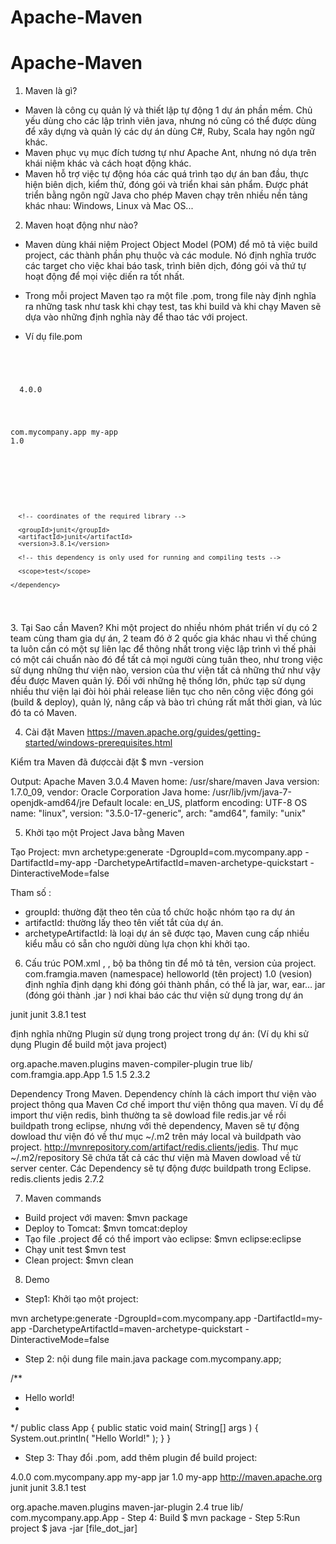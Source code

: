 # Apache-Maven

# Apache-Maven

1. Maven là gì?
- Maven là công cụ quản lý và thiết lập tự động 1 dự án phần mềm. Chủ yếu dùng cho các lập trình viên java, nhưng nó cũng có thể được dùng để xây dựng và quản lý các dự án dùng C#, Ruby, Scala hay ngôn ngữ khác.
- Maven phục vụ mục đích tương tự như Apache Ant, nhưng nó dựa trên khái niệm khác và cách hoạt động khác.
- Maven hỗ trợ việc tự động hóa các quá trình tạo dự án ban đầu, thực hiện biên dịch, kiểm thử, đóng gói và triển khai sản phẩm.
Được phát triển bằng ngôn ngữ Java cho phép Maven chạy trên nhiều nền tảng khác nhau: Windows, Linux và Mac OS...

2. Maven hoạt động như nào?
- Maven dùng khái niệm Project Object Model (POM) để mô tả việc build project, các thành phần phụ thuộc và các module. Nó định nghĩa trước các target cho việc khai báo task, trình biên dịch, đóng gói và thứ tự hoạt động để mọi việc diến ra tốt nhất.
- Trong mỗi project Maven tạo ra một file .pom, trong file này định nghĩa ra những task như task khi chạy test, tas khi build và khi chạy Maven sẽ dựa vào những định nghĩa này để thao tác với project.

- Ví dụ file.pom

<code>
<!-- .pom -->
<project>
  <!-- model version is always 4.0.0 for Maven 2.x POMs -->
  <modelVersion>4.0.0</modelVersion>

  <!-- project coordinates, i.e. a group of values which
       uniquely identify this project -->

  <groupId>com.mycompany.app</groupId>
  <artifactId>my-app</artifactId>
  <version>1.0</version>

  <!-- library dependencies -->

  <dependencies>
    <dependency>

      <!-- coordinates of the required library -->

      <groupId>junit</groupId>
      <artifactId>junit</artifactId>
      <version>3.8.1</version>

      <!-- this dependency is only used for running and compiling tests -->

      <scope>test</scope>

    </dependency>
  </dependencies>
</project>
</code>
3. Tại Sao cần Maven?
Khi một project do nhiều nhóm phát triển ví dụ có 2 team cùng tham gia dự án, 2 team đó ở 2 quốc gia khác nhau vì thế chúng ta luôn cần có một sự liên lạc để thông nhất trong việc lập trình vì thế phải có một cái chuẩn nào đó để tất cả mọi người cùng tuân theo, như trong việc sử dụng những thư viện nào, version của thư viện tất cả những thứ như vậy đều được Maven quản lý.
Đối với những hệ thống lớn, phức tạp sử dụng nhiều thư viện lại đòi hỏi phải release liên tục cho nên công việc đóng gói (build & deploy), quản lý, nâng cấp và bào trì chúng rất mất thời gian, và lúc đó ta có Maven.

4. Cài đặt Maven
https://maven.apache.org/guides/getting-started/windows-prerequisites.html

Kiểm tra Maven đã đượccài đặt
$ mvn -version

Output:
Apache Maven 3.0.4
Maven home: /usr/share/maven
Java version: 1.7.0_09, vendor: Oracle Corporation
Java home: /usr/lib/jvm/java-7-openjdk-amd64/jre
Default locale: en_US, platform encoding: UTF-8
OS name: "linux", version: "3.5.0-17-generic", arch: "amd64", family: "unix"

5. Khởi tạo một Project Java bằng Maven

Tạo Project:
mvn archetype:generate -DgroupId=com.mycompany.app 
    -DartifactId=my-app 
    -DarchetypeArtifactId=maven-archetype-quickstart 
    -DinteractiveMode=false
    
Tham số :
- groupId: thường đặt theo tên của tổ chức hoặc nhóm tạo ra dự án
- artifactId: thường lấy theo tên viết tắt của dự án.
- archetypeArtifactId: là loại dự án sẽ được tạo, Maven cung cấp nhiều kiểu mẫu có sẵn cho người dùng lựa chọn khi khởi tạo.



6. Cấu trúc POM.xml
<groupId>, <artifactId>, <version> bộ ba thông tin để mô tả tên, version của project. com.framgia.maven (namespace)
<artifactId>helloworld</artifactId> (tên project)
<version>1.0</version> (vesion)
<packaging> định nghĩa định dạng khi đóng gói thành phần, có thể là jar, war, ear… jar (đóng gói thành .jar )
<dependency> nơi khai báo các thư viện sử dụng trong dự án
<dependencies>
  <dependency>
    <groupId>junit</groupId>
      <artifactId>junit</artifactId>
      <version>3.8.1</version>
      <scope>test</scope>
  </dependency>
</dependencies>
  
<plugins> định nghĩa những Plugin sử dụng trong project trong dự án:
(Ví dụ khi sử dụng Plugin để build một java project)

<build>
  <plugins>
    <plugin>
      <groupId>org.apache.maven.plugins</groupId>
        <artifactId>maven-compiler-plugin</artifactId>
        <configuration>
          <archive>
            <manifest>
              <addClasspath>true</addClasspath>
              <classpathPrefix>lib/</classpathPrefix>
              <mainClass>com.framgia.app.App</mainClass>
            </manifest>
          </archive>
          <source>1.5</source>
          <target>1.5</target>
        </configuration>
      <version>2.3.2</version>
   </plugin>
  </plugins>
</build>

Dependency Trong Maven.
Dependency chính là cách import thư viện vào project thông qua Maven
Cơ chế import thư viện thông qua maven.
Ví dụ để import thư viện redis, bình thường ta sẽ dowload file redis.jar về rồi buildpath trong eclipse, nhưng với thẻ dependency, Maven sẽ tự động dowload thư viện đó về thư mục ~/.m2 trên máy local và buildpath vào project.
http://mvnrepository.com/artifact/redis.clients/jedis.
Thư mục ~/.m2/repository Sẽ chứa tất cả các thư viện mà Maven dowload về từ server center.
Các Dependency sẽ tự động được buildpath trong Eclipse.
<dependency>
   <groupId>redis.clients</groupId>
   <artifactId>jedis</artifactId>
   <version>2.7.2</version>
</dependency>

7. Maven commands
- Build project với maven: 
$mvn package
- Deploy to Tomcat: 
$mvn tomcat:deploy
- Tạo file .project để có thể import vào eclipse: 
$mvn eclipse:eclipse
- Chạy unit test 
$mvn test
- Clean project: 
$mvn clean

8. Demo
- Step1: Khởi tạo một project:

mvn archetype:generate -DgroupId=com.mycompany.app 
-DartifactId=my-app 
-DarchetypeArtifactId=maven-archetype-quickstart 
-DinteractiveMode=false

- Step 2: nội dung file main.java
package com.mycompany.app;

/**
* Hello world!
*
*/
public class App 
{
  public static void main( String[] args )
  {
      System.out.println( "Hello World!" );
  }
}
- Step 3: Thay đổi .pom, add thêm plugin để build project:

<project xmlns="http://maven.apache.org/POM/4.0.0" xmlns:xsi="http://www.w3.org/2001/XMLSchema-instance"
xsi:schemaLocation="http://maven.apache.org/POM/4.0.0 http://maven.apache.org/maven-v4_0_0.xsd">
<modelVersion>4.0.0</modelVersion>
<groupId>com.mycompany.app</groupId>
<artifactId>my-app</artifactId>
<packaging>jar</packaging>
<version>1.0</version>
<name>my-app</name>
<url>http://maven.apache.org</url>
<dependencies>
<dependency>
  <groupId>junit</groupId>
  <artifactId>junit</artifactId>
  <version>3.8.1</version>
  <scope>test</scope>
</dependency>
</dependencies>

<build>
<plugins>
<plugin>
  <!-- Build an executable JAR -->
  <groupId>org.apache.maven.plugins</groupId>
  <artifactId>maven-jar-plugin</artifactId>
  <version>2.4</version>
  <configuration>
    <archive>
      <manifest>
        <addClasspath>true</addClasspath>
        <classpathPrefix>lib/</classpathPrefix>
        <mainClass>com.mycompany.app.App</mainClass>
      </manifest>
    </archive>
  </configuration>
</plugin>
</plugins>
</build>
</project>
- Step 4: Build
$ mvn package
- Step 5:Run project
$ java -jar [file_dot_jar]
